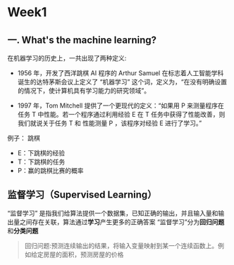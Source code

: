 # Week1

## 一. What's the machine learning?

在机器学习的历史上，一共出现了两种定义:

- 1956 年，开发了西洋跳棋 AI 程序的 Arthur Samuel 在标志着人工智能学科诞生的达特茅斯会议上定义了 “机器学习” 这个词，定义为，“在没有明确设置的情况下，使计算机具有学习能力的研究领域”。

- 1997 年，Tom Mitchell 提供了一个更现代的定义：“如果用 P 来测量程序在任务 T 中性能。若一个程序通过利用经验 E 在 T 任务中获得了性能改善，则我们就说关于任务 T 和 性能测量 P ，该程序对经验 E 进行了学习。”

例子： 跳棋
- E：下跳棋的经验
- T：下跳棋的任务
- P：赢的跳棋比赛的概率

## 监督学习（Supervised Learning）
 “监督学习” 是指我们给算法提供一个数据集，已知正确的输出，并且输入量和输出量之间存在关联，算法通过**学习**产生更多的正确答案
 “监督学习”分为**回归问题**和**分类问题**
> 回归问题:预测连续输出的结果，将输入变量映射到某一个连续函数上。例如给定房屋的面积，预测房屋的价格
